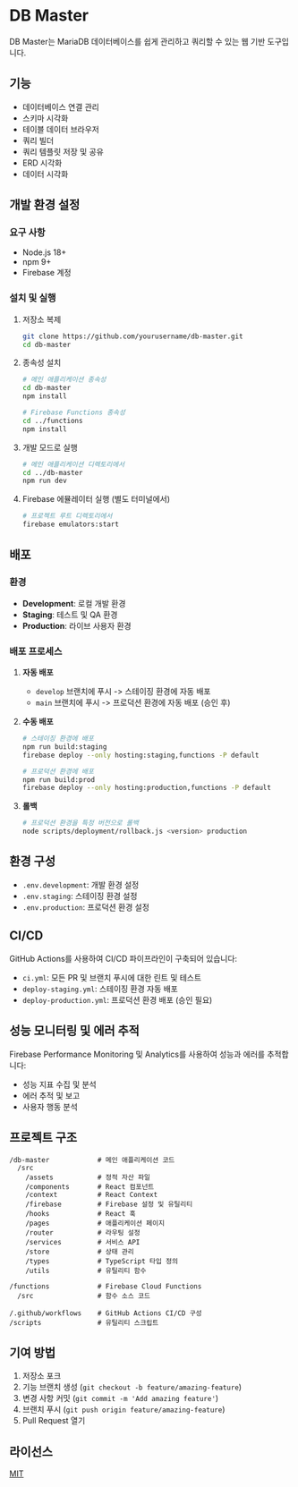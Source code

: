 # DB Master

DB Master는 MariaDB 데이터베이스를 쉽게 관리하고 쿼리할 수 있는 웹 기반 도구입니다.

## 기능

- 데이터베이스 연결 관리
- 스키마 시각화
- 테이블 데이터 브라우저
- 쿼리 빌더
- 쿼리 템플릿 저장 및 공유
- ERD 시각화
- 데이터 시각화

## 개발 환경 설정

### 요구 사항

- Node.js 18+
- npm 9+
- Firebase 계정

### 설치 및 실행

1. 저장소 복제
   ```bash
   git clone https://github.com/yourusername/db-master.git
   cd db-master
   ```

2. 종속성 설치
   ```bash
   # 메인 애플리케이션 종속성
   cd db-master
   npm install

   # Firebase Functions 종속성
   cd ../functions
   npm install
   ```

3. 개발 모드로 실행
   ```bash
   # 메인 애플리케이션 디렉토리에서
   cd ../db-master
   npm run dev
   ```

4. Firebase 에뮬레이터 실행 (별도 터미널에서)
   ```bash
   # 프로젝트 루트 디렉토리에서
   firebase emulators:start
   ```

## 배포

### 환경

- **Development**: 로컬 개발 환경
- **Staging**: 테스트 및 QA 환경
- **Production**: 라이브 사용자 환경

### 배포 프로세스

1. **자동 배포**
   - `develop` 브랜치에 푸시 -> 스테이징 환경에 자동 배포
   - `main` 브랜치에 푸시 -> 프로덕션 환경에 자동 배포 (승인 후)

2. **수동 배포**
   ```bash
   # 스테이징 환경에 배포
   npm run build:staging
   firebase deploy --only hosting:staging,functions -P default

   # 프로덕션 환경에 배포
   npm run build:prod
   firebase deploy --only hosting:production,functions -P default
   ```

3. **롤백**
   ```bash
   # 프로덕션 환경을 특정 버전으로 롤백
   node scripts/deployment/rollback.js <version> production
   ```

## 환경 구성

- `.env.development`: 개발 환경 설정
- `.env.staging`: 스테이징 환경 설정
- `.env.production`: 프로덕션 환경 설정

## CI/CD

GitHub Actions를 사용하여 CI/CD 파이프라인이 구축되어 있습니다:

- `ci.yml`: 모든 PR 및 브랜치 푸시에 대한 린트 및 테스트
- `deploy-staging.yml`: 스테이징 환경 자동 배포
- `deploy-production.yml`: 프로덕션 환경 배포 (승인 필요)

## 성능 모니터링 및 에러 추적

Firebase Performance Monitoring 및 Analytics를 사용하여 성능과 에러를 추적합니다:

- 성능 지표 수집 및 분석
- 에러 추적 및 보고
- 사용자 행동 분석

## 프로젝트 구조

```
/db-master            # 메인 애플리케이션 코드
  /src
    /assets           # 정적 자산 파일
    /components       # React 컴포넌트
    /context          # React Context
    /firebase         # Firebase 설정 및 유틸리티
    /hooks            # React 훅
    /pages            # 애플리케이션 페이지
    /router           # 라우팅 설정
    /services         # 서비스 API
    /store            # 상태 관리
    /types            # TypeScript 타입 정의
    /utils            # 유틸리티 함수

/functions            # Firebase Cloud Functions
  /src                # 함수 소스 코드

/.github/workflows    # GitHub Actions CI/CD 구성
/scripts              # 유틸리티 스크립트
```

## 기여 방법

1. 저장소 포크
2. 기능 브랜치 생성 (`git checkout -b feature/amazing-feature`)
3. 변경 사항 커밋 (`git commit -m 'Add amazing feature'`)
4. 브랜치 푸시 (`git push origin feature/amazing-feature`)
5. Pull Request 열기

## 라이선스

[MIT](LICENSE)
